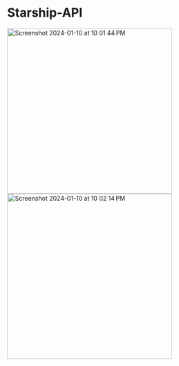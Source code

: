 # Starship-API
<img width="381" alt="Screenshot 2024-01-10 at 10 01 44 PM" src="https://github.com/Anjoliekate/Starship-API/assets/99061657/ed380c26-9edf-4d97-8ebe-d47089722fc0">
<img width="381" alt="Screenshot 2024-01-10 at 10 02 14 PM" src="https://github.com/Anjoliekate/Starship-API/assets/99061657/1a5a9c72-b474-46ff-b581-ac8e840ec890">
